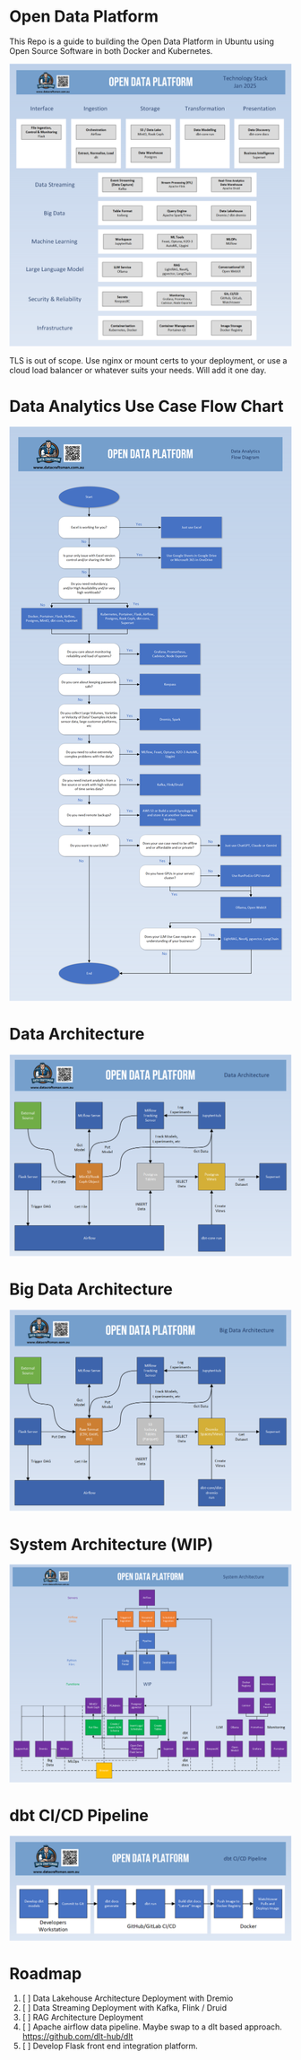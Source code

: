# Open Data Platform

This Repo is a guide to building the Open Data Platform in Ubuntu using Open Source Software in both Docker and Kubernetes.

![Open Data Platform ](https://github.com/DataCraftsmanAustralia/open-data-platform/blob/main/images/opendataplatform.png)

TLS is out of scope. Use nginx or mount certs to your deployment, or use a cloud load balancer or whatever suits your needs. Will add it one day.

# Data Analytics Use Case Flow Chart
![Data Analytics Use Case Flow Chart ](https://github.com/DataCraftsmanAustralia/open-data-platform/blob/main/images/usecaseflowdiagram.png)

# Data Architecture
![Data Architecture ](https://github.com/DataCraftsmanAustralia/open-data-platform/blob/main/images/dataarchitecture.png)

# Big Data Architecture
![Big Data Architecture ](https://github.com/DataCraftsmanAustralia/open-data-platform/blob/main/images/bigdataarchitecture.png)

# System Architecture (WIP)
![System Architecture (WIP) ](https://github.com/DataCraftsmanAustralia/open-data-platform/blob/main/images/systemarchitecture.png)

# dbt CI/CD Pipeline
![dbt CI/CD Pipeline ](https://github.com/DataCraftsmanAustralia/open-data-platform/blob/main/images/dbt-cicd.png)


# Roadmap

1. [ ] Data Lakehouse Architecture Deployment with Dremio
2. [ ] Data Streaming Deployment with Kafka, Flink / Druid
3. [ ] RAG Architecture Deployment
4. [ ] Apache airflow data pipeline. Maybe swap to a dlt based approach. https://github.com/dlt-hub/dlt
5. [ ] Develop Flask front end integration platform.